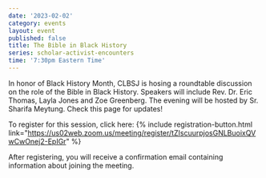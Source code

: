 ```yaml
---
date: '2023-02-02'
category: events
layout: event
published: false
title: The Bible in Black History
series: scholar-activist-encounters
time: '7:30pm Eastern Time'
---
```

In honor of Black History Month, CLBSJ is hosing a roundtable discussion on the role of the Bible in Black History. Speakers will include Rev. Dr. Eric Thomas, Layla Jones and Zoe Greenberg. The evening will be hosted by Sr. Sharifa Meytung. Check this page for updates!

To register for this session, click here: {% include registration-button.html link="https://us02web.zoom.us/meeting/register/tZIscuurpjosGNLBuoixQVwCwOnej2-EpIGr" %}

After registering, you will receive a confirmation email containing information about joining the meeting.